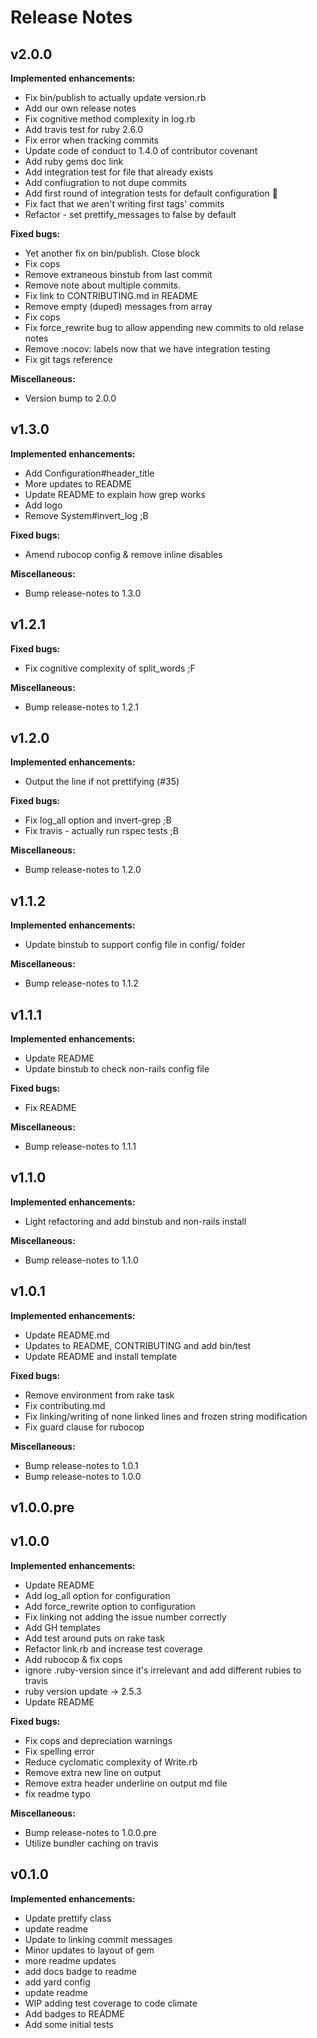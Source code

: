 # Release Notes

## v2.0.0

**Implemented enhancements:**

- Fix bin/publish to actually update version.rb
- Add our own release notes
- Fix cognitive method complexity in log.rb
- Add travis test for ruby 2.6.0
- Fix error when tracking commits
- Update code of conduct to 1.4.0 of contributor covenant
- Add ruby gems doc link
- Add integration test for file that already exists
- Add confiugration to not dupe commits
- Add first round of integration tests for default configuration :tada:
- Fix fact that we aren't writing first tags' commits
- Refactor - set prettify_messages to false by default

**Fixed bugs:**

- Yet another fix on bin/publish. Close block
- Fix cops
- Remove extraneous binstub from last commit
- Remove note about multiple commits.
- Fix link to CONTRIBUTING.md in README
- Remove empty (duped) messages from array
- Fix cops
- Fix force_rewrite bug to allow appending new commits to old relase notes
- Remove :nocov: labels now that we have integration testing
- Fix git tags reference

**Miscellaneous:**

- Version bump to 2.0.0

## v1.3.0

**Implemented enhancements:**

- Add Configuration#header_title
- More updates to README
- Update README to explain how grep works
- Add logo
- Remove System#invert_log ;B

**Fixed bugs:**

- Amend rubocop config & remove inline disables

**Miscellaneous:**

- Bump release-notes to 1.3.0

## v1.2.1

**Fixed bugs:**

- Fix cognitive complexity of split_words ;F

**Miscellaneous:**

- Bump release-notes to 1.2.1

## v1.2.0

**Implemented enhancements:**

- Output the line if not prettifying (#35)

**Fixed bugs:**

- Fix log_all option and invert-grep ;B
- Fix travis - actually run rspec tests ;B

**Miscellaneous:**

- Bump release-notes to 1.2.0

## v1.1.2

**Implemented enhancements:**

- Update binstub to support config file in config/ folder

**Miscellaneous:**

- Bump release-notes to 1.1.2

## v1.1.1

**Implemented enhancements:**

- Update README
- Update binstub to check non-rails config file

**Fixed bugs:**

- Fix README

**Miscellaneous:**

- Bump release-notes to 1.1.1

## v1.1.0

**Implemented enhancements:**

- Light refactoring and add binstub and non-rails install

**Miscellaneous:**

- Bump release-notes to 1.1.0

## v1.0.1

**Implemented enhancements:**

- Update README.md
- Updates to README, CONTRIBUTING and add bin/test
- Update README and install template

**Fixed bugs:**

- Remove environment from rake task
- Fix contributing.md
- Fix linking/writing of none linked lines and frozen string modification
- Fix guard clause for rubocop

**Miscellaneous:**

- Bump release-notes to 1.0.1
- Bump release-notes to 1.0.0

## v1.0.0.pre

## v1.0.0

**Implemented enhancements:**

- Update README
- Add log_all option for configuration
- Add force_rewrite option to configuration
- Fix linking not adding the issue number correctly
- Add GH templates
- Add test around puts on rake task
- Refactor link.rb and increase test coverage
- Add rubocop & fix cops
- ignore .ruby-version since it's irrelevant and add different rubies to travis
- ruby version update -> 2.5.3
- Update README

**Fixed bugs:**

- Fix cops and depreciation warnings
- Fix spelling error
- Reduce cyclomatic complexity of Write.rb
- Remove extra new line on output
- Remove extra header underline on output md file
- fix readme typo

**Miscellaneous:**

- Bump release-notes to 1.0.0.pre
- Utilize bundler caching on travis

## v0.1.0

**Implemented enhancements:**

- Update prettify class
- update readme
- Update to linking commit messages
- Minor updates to layout of gem
- more readme updates
- add docs badge to readme
- add yard config
- update readme
- WIP adding test coverage to code climate
- Add badges to README
- Add some initial tests
